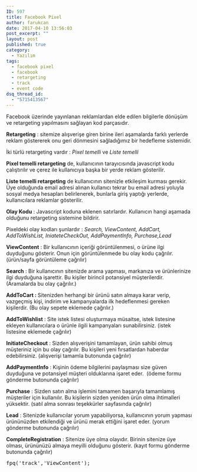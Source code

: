 ```yaml
---
ID: 597
title: Facebook Pixel
author: farukcan
date: 2017-04-10 13:56:03
post_excerpt: ""
layout: post
published: true
category:
  - Yazılım
tags:
  - facebook pixel
  - facebook
  - retargeting
  - track
  - event code
dsq_thread_id:
  - "5715413567"
---
```

Facebook üzerinde yayınlanan reklamlardan elde edilen bilgilerle dönüşüm ve retargeting yapılmasını sağlayan kod parçasıdır.

<strong>Retargeting</strong> : sitemize alışverişe giren birine ileri aşamalarda farklı yerlerde reklam göstererek onu geri dönmesini sağladığımız bir hedefleme sistemidir.

İki türlü retargeting vardır : <em>Pixel temelli</em> ve <em>Liste temelli</em>

<strong>Pixel temelli retargeting</strong> de, kullanıcının tarayıcısında javascript kodu çalıştırılır ve çerez ile kullanıcıya başka bir yerde reklam gösterilir.

<strong>Liste temelli retargeting</strong> de kullanıcının sitenizle etkileşim kurması gerekir. Üye olduğunda email adresi alınan kullanıcı tekrar bu email adresi yoluyla sosyal medya hesapları belirlenerek, bunlarla giriş yaptığı yerlerde, kullanıcılara reklamlar gösterilir.

<strong>Olay Kodu</strong> : Javascript koduna eklenen satırlardır. Kullanıcın hangi aşamada olduğunu retargeting sistemine bildirir.

Pixeldeki olay kodları şunlardır : <em>Search, ViewContent, AddCart, AddToWishList, IniateteCheckOut, AddPaymentInfo, Purchase,Lead</em>

<strong>ViewContent</strong> : Bir kullanıcının içeriği görüntülenmesi, o ürüne ilgi duyduğunu gösterir. Onun için görüntülenmede bu olay kodu çağrılır. (ürün/sayfa görüntüleme çağrılır)

<strong>Search</strong> : Bir kullanıcının sitenizde arama yapması, markanıza ve ürünlerinize ilgi duyduğuna işarettir. Bu kişiler birincil potansiyel müşterilerdir. (Aramalarda bu olay çağrılır.)

<strong>AddToCart : </strong>Sitenizden herhangi bir ürünü satın almaya karar verip, vazgeçmiş kişi, indirim ve kampanyalarda ilk hedeflenmesi gereken kişilerdir. (Bu olay sepete eklemede çağrılır.)

<strong>AddToWishlist</strong> : Site istek listesi oluşturmaya müsaitse, istek listesine ekleyen kullanıcılara o ürünle ilgili kampanyaları sunabilirsiniz. (istek listesine eklemede çağrılır)

<strong>InitiateCheckout</strong> : Sizden alışverişini tamamlayan, ürün sahibi olmuş müşteriniz için bu olay çağrılır. Bu kişileri yeni fırsatlardan haberdar edebilirsiniz. (alışverişi tamamla butonunda çağrılır)

<strong>AddPaymentInfo</strong> : Kişinin ödeme bilgilerini paylaşması size güven duyduğuna ve potansiyel müşteri olduklarına işaret eder.  (ödeme formu gönderme butonunda çağrılır)

<strong>Purchase</strong> : Sizden satın alma işlemini tamamen başarıyla tamamlamış müşteriler için kullanılır. Bu kişilerin sizden yeniden ürün olma ihtimalleri yüksektir. (satıl alma sonrası teşekkürler sayfasında çağrılır)

<strong>Lead</strong> : Sitenizde kullanıcılar yorum yapabiliyorsa, kullanıcının yorum yapması ürününüzden etkilendiği ve ürünü merak ettiğini işaret eder. (yorum gönderme butonunda çağrılır)

<strong>CompleteRegistration</strong> : Sitenize üye olma olayıdır. Birinin sitenize üye olması, ürününüzü almaya meyilli olduğunu gösterir. (kayıt formu gönderme butonunda çağrılır)
<pre>fpq('track','ViewContent');</pre>
